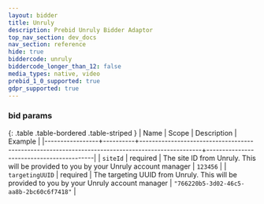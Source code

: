 ```yaml
---
layout: bidder
title: Unruly
description: Prebid Unruly Bidder Adaptor
top_nav_section: dev_docs
nav_section: reference
hide: true
biddercode: unruly
biddercode_longer_than_12: false
media_types: native, video
prebid_1_0_supported: true
gdpr_supported: true
---
```


### bid params

{: .table .table-bordered .table-striped }
| Name            | Scope    | Description                                                                                     | Example                                  |
|-----------------+----------+-------------------------------------------------------------------------------------------------+------------------------------------------|
| `siteId`        | required | The site ID from Unruly. This will be provided to you by your Unruly account manager            | `123456`                                 |
| `targetingUUID` | required | The targeting UUID from Unruly. This will be provided to you by your Unruly account manager     | `"766220b5-3d02-46c5-aa8b-2bc60c6f7418"` |
